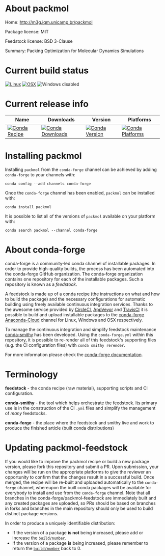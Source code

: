 About packmol
=============

Home: http://m3g.iqm.unicamp.br/packmol

Package license: MIT

Feedstock license: BSD 3-Clause

Summary: Packing Optimization for Molecular Dynamics Simulations



Current build status
====================

[![Linux](https://img.shields.io/circleci/project/github/conda-forge/packmol-feedstock/master.svg?label=Linux)](https://circleci.com/gh/conda-forge/packmol-feedstock)
[![OSX](https://img.shields.io/travis/conda-forge/packmol-feedstock/master.svg?label=macOS)](https://travis-ci.org/conda-forge/packmol-feedstock)
![Windows disabled](https://img.shields.io/badge/Windows-disabled-lightgrey.svg)

Current release info
====================

| Name | Downloads | Version | Platforms |
| --- | --- | --- | --- |
| [![Conda Recipe](https://img.shields.io/badge/recipe-packmol-green.svg)](https://anaconda.org/conda-forge/packmol) | [![Conda Downloads](https://img.shields.io/conda/dn/conda-forge/packmol.svg)](https://anaconda.org/conda-forge/packmol) | [![Conda Version](https://img.shields.io/conda/vn/conda-forge/packmol.svg)](https://anaconda.org/conda-forge/packmol) | [![Conda Platforms](https://img.shields.io/conda/pn/conda-forge/packmol.svg)](https://anaconda.org/conda-forge/packmol) |

Installing packmol
==================

Installing `packmol` from the `conda-forge` channel can be achieved by adding `conda-forge` to your channels with:

```
conda config --add channels conda-forge
```

Once the `conda-forge` channel has been enabled, `packmol` can be installed with:

```
conda install packmol
```

It is possible to list all of the versions of `packmol` available on your platform with:

```
conda search packmol --channel conda-forge
```


About conda-forge
=================

conda-forge is a community-led conda channel of installable packages.
In order to provide high-quality builds, the process has been automated into the
conda-forge GitHub organization. The conda-forge organization contains one repository
for each of the installable packages. Such a repository is known as a *feedstock*.

A feedstock is made up of a conda recipe (the instructions on what and how to build
the package) and the necessary configurations for automatic building using freely
available continuous integration services. Thanks to the awesome service provided by
[CircleCI](https://circleci.com/), [AppVeyor](https://www.appveyor.com/)
and [TravisCI](https://travis-ci.org/) it is possible to build and upload installable
packages to the [conda-forge](https://anaconda.org/conda-forge)
[Anaconda-Cloud](https://anaconda.org/) channel for Linux, Windows and OSX respectively.

To manage the continuous integration and simplify feedstock maintenance
[conda-smithy](https://github.com/conda-forge/conda-smithy) has been developed.
Using the ``conda-forge.yml`` within this repository, it is possible to re-render all of
this feedstock's supporting files (e.g. the CI configuration files) with ``conda smithy rerender``.

For more information please check the [conda-forge documentation](https://conda-forge.org/docs/).

Terminology
===========

**feedstock** - the conda recipe (raw material), supporting scripts and CI configuration.

**conda-smithy** - the tool which helps orchestrate the feedstock.
                   Its primary use is in the construction of the CI ``.yml`` files
                   and simplify the management of *many* feedstocks.

**conda-forge** - the place where the feedstock and smithy live and work to
                  produce the finished article (built conda distributions)


Updating packmol-feedstock
==========================

If you would like to improve the packmol recipe or build a new
package version, please fork this repository and submit a PR. Upon submission,
your changes will be run on the appropriate platforms to give the reviewer an
opportunity to confirm that the changes result in a successful build. Once
merged, the recipe will be re-built and uploaded automatically to the
`conda-forge` channel, whereupon the built conda packages will be available for
everybody to install and use from the `conda-forge` channel.
Note that all branches in the conda-forge/packmol-feedstock are
immediately built and any created packages are uploaded, so PRs should be based
on branches in forks and branches in the main repository should only be used to
build distinct package versions.

In order to produce a uniquely identifiable distribution:
 * If the version of a package **is not** being increased, please add or increase
   the [``build/number``](https://conda.io/docs/user-guide/tasks/build-packages/define-metadata.html#build-number-and-string).
 * If the version of a package **is** being increased, please remember to return
   the [``build/number``](https://conda.io/docs/user-guide/tasks/build-packages/define-metadata.html#build-number-and-string)
   back to 0.
